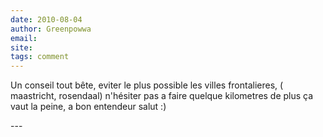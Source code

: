 ```yaml
---
date: 2010-08-04
author: Greenpowwa
email: 
site: 
tags: comment
---
```


<p>Un conseil tout bête, eviter le plus possible les villes frontalieres, ( maastricht, rosendaal) n'hésiter pas a faire quelque kilometres de plus ça vaut la peine, a bon entendeur salut :)<br />
</p>
---